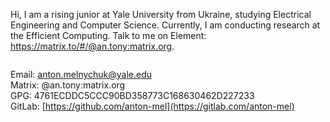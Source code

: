 Hi, I am a rising junior at Yale University from Ukraine, studying Electrical Engineering and Computer Science. Currently, I am conducting research at the Efficient Computing. Talk to me on Element: https://matrix.to/#/@an.tony:matrix.org.

<img src="https://komarev.com/ghpvc/?username=anton-mel&style=flat-square&color=blue" alt=""/></img>

Email: anton.melnychuk@yale.edu <br>
Matrix: @an.tony:matrix.org <br>
GPG: 4761ECDDC5CCC90BD358773C168630462D227233 <br>
GitLab: [https://github.com/anton-mel](https://gitlab.com/anton-mel)

